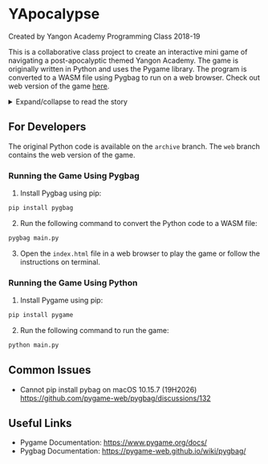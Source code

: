 # YApocalypse

Created by Yangon Academy Programming Class 2018-19

This is a collaborative class project to create an interactive mini game of navigating a post-apocalyptic themed Yangon Academy. The game is originally written in Python and uses the Pygame library. The program is converted to a WASM file using Pygbag to run on a web browser. Check out web version of the game [here](https://cecilzha.github.io/yapocalypse).


<details>
  <summary>Expand/collapse to read the story</summary>

  ## Story

  Noone is at Mr. Lee’s classroom

  Picture of normal classroom with people. Background noise of crowd. Screen blurs and fades to black. There is a specific math problem on the board. Noone wakes up disoriented and tries to shake it off. 

  The door is open and the classroom is very dark messy enough to look like people ran out in a hurry. The math problem is still on the board, although some parts of it are erased in a messy manner. 

  Noone gets up to get a closer look at the whiteboard. 

  There is an answer written on the board. There is also a date written on the board in red, 29/Apr/2019. Noone should remember this information. 

  Noone leaves the classroom. He is now in building 1, floor 2 hallway. 

  Nobody is in the hallway, it’s empty. Noone thinks to himself, “What happened here? Where is everyone?”

  Noone continues along the hall. He notices the elevator. It’s not working. The door leading to the stairs is open. Next to that door there is the IT room, it’s locked. He should look for a key somewhere. He goes to the door and observes it. “It looks like someone left this door open in a hurry.” 

  “I should look around and figure out what happened. Where might they keep the keys?” 

  Noone heads on downstairs and arrives by the maintenance room. By the elevator near the maintenance room, there is a poster that says “EVERYTHING HAPPENS FOR A REASON.” Next to it is a Star Wars poster that says “ANAKIN SKYWALKER, THE CHOSEN ONE.” Next to it is a poster announcing there is a chemistry experiment with fire on April 29, 2019. “ALL STUDENTS MUST BRING SAFETY GOGGLES.”

  Noone goes into the maintenance room and collects, “KEYS.” “Access to every door in the building.”

  Noone goes up to the IT room, opens the door and discovers that the power is off. Next to the computer is a small note: “HAPPY BIRTHDAY.” 

  Noone goes down to building 2 and has to turn on the generator. He realizes that he saw an announcement about how there was an experiment with fire in the chemistry room. 

  Noone goes to the chemistry room and gets, “A CAN OF GAS.” In the chemistry room, there is a notice on the board that says, “If you are caught sleeping in class, you will be SUSPENDED.” 

  Noone goes back down, and faces an extremely dark hallway towards the generator. 

  Noone thinks to himself, “Hmm, I think I would need to look for a flashlight better check the library since the librarian has everything.” 

  Noone can go to the library, where he can pick up a book about a man who travelled in time. The book name is “Back to the Future”. 

  Noone finds a flashlight on the shelf next to the book and grabs it.

  Noone advances back to building 2 and used the flashlight to light up the dark hallway.

  Noone puts gas in the generator and turns it on. 

  Everything in both building 1 and 2 is lit up except for the Mr. Fluge’s room. 

  Noone can choose to enter it or ignore it but if Noone enters the room with a flashlight in his inventory, he will see some of the game creators looking at Noone, surprised and frozen.

  Noone can also choose to go to Dr. Adam’s room and it will be lit up by the generator. If Noone enters the room he will see all of the members of the game creators working on the game but frozen in time. 

  Noone then goes back to building 1 and sees a blinding light (portal) coming from the elevator. He can choose between going into the elevator or going to the IT room.

  Noone goes back to the IT Room, there is a password on the main computer. 

  Noone enters the birthday as password and the computer opens. The wallpaper is about CHAOS THEORY. There is only one document on the computer. “DIARY ENTRY, 30TH APRIL 2019, EVERYTHING IS CHAOS. WHAT COULD HAVE CAUSED THIS?” 

  Noone can go to the time machine “ELEVATOR” now and go to the past. He can now change the past by not falling asleep in class.

  Noone sees a cup of coffee and a carton of milk on his desk. He chooses coffee. He doesn’t fall asleep. 

  Noone is sucked back to the future. Everyone is there, everything is ok. 
  
  THE END.

</details>

## For Developers

The original Python code is available on the `archive` branch. The `web` branch contains the web version of the game.

### Running the Game Using Pygbag

1. Install Pygbag using pip:
```bash
pip install pygbag
```

2. Run the following command to convert the Python code to a WASM file:
```bash
pygbag main.py
```

3. Open the `index.html` file in a web browser to play the game or follow the instructions on terminal.

### Running the Game Using Python

1. Install Pygame using pip:
```bash
pip install pygame
```

2. Run the following command to run the game:
```bash
python main.py
```

## Common Issues

- Cannot pip install pybag on macOS 10.15.7 (19H2026) https://github.com/pygame-web/pygbag/discussions/132

## Useful Links

- Pygame Documentation: https://www.pygame.org/docs/
- Pygbag Documentation: https://pygame-web.github.io/wiki/pygbag/

